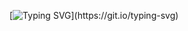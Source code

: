 

[![Typing SVG](https://readme-typing-svg.herokuapp.com?font=Fira+Code&weight=300&size=20&duration=4000&pause=1000&color=87CEFA&center=true&vCenter=true&random=false&width=1000&lines=Eai!%2C+eu+sou+o+Lucas+Teixeira.;Eu+tenho+22+anos+e+sou+estudante+de+Analise+e+Desenvolvimento+de+Sistemas.;Seja+Bem+Vindo!)](https://git.io/typing-svg)

